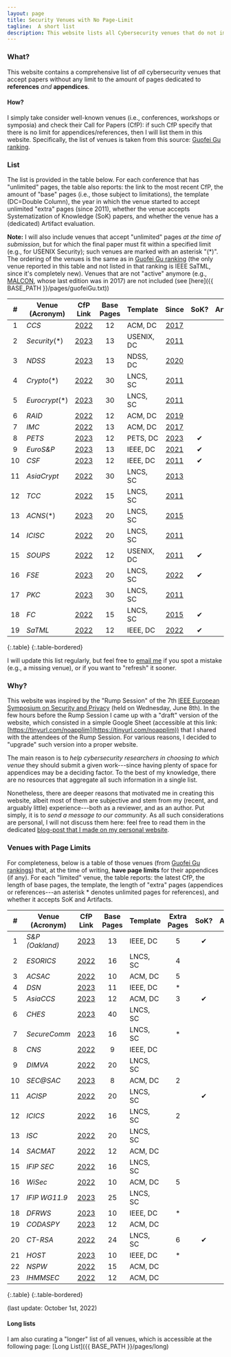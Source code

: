 ```yaml
---
layout: page
title: Security Venues with No Page-Limit
tagline:  A short list
description: This website lists all Cybersecurity venues that do not impose any limit to the length of the References/Appendices in the submitted papers
---
```



### What?

This website contains a comprehensive list of _all_ cybersecurity venues that accept papers without any limit to the amount of pages dedicated to **references** _and_ **appendices**.

#### How?

I simply take consider well-known venues (i.e., conferences, workshops or symposia) and check their Call for Papers (CfP): if such CfP specify that there is no limit for appendices/references, then I will list them in this website. Specifically, the list of venues is taken from this source: [Guofei Gu ranking](https://people.engr.tamu.edu/guofei/sec_conf_stat.htm).

### List
The list is provided in the table below. For each conference that has "unlimited" pages, the table also reports: the link to the most recent CfP, the amount of "base" pages (i.e., those subject to limitations), the template (DC=Double Column), the year in which the venue started to accept unlimited "extra" pages (since 2011), whether the venue accepts Systematization of Knowledge (SoK) papers, and whether the venue has a (dedicated) Artifact evaluation.

**Note:** I will also include venues that accept "unlimited" pages _at the time of submission_, but for which the final paper must fit within a specified limit (e.g., for USENIX Security); such venues are marked with an asterisk "(*)". The ordering of the venues is the same as in [Guofei Gu ranking](https://people.engr.tamu.edu/guofei/sec_conf_stat.htm) (the only venue reported in this table and not listed in that ranking is IEEE SaTML, since it's completely new). Venues that are not "active" anymore (e.g., [MALCON](https://malwareconference.org/), whose last edition was in 2017) are not included (see [here]({{ BASE_PATH }}/pages/guofeiGu.txt))




|  #  | Venue (Acronym) |                                 CfP Link                                 | Base Pages | Template   |                                 Since                                  | SoK? | Artifact? |
|:---:|-----------------|:------------------------------------------------------------------------:|:----------:|------------|:----------------------------------------------------------------------:|:----:|:---------:|
|  1  | _CCS_           | [2022](https://www.sigsac.org/ccs/CCS2022/call-for/call-for-papers.html) |     12     | ACM, DC    |             [2017](https://ccs2017.sigsac.org/papers.html)             |      |     ✔     |
|  2  | _Security_(*)   | [2023](https://www.usenix.org/sites/default/files/sec23_cfp_092722.pdf)  |     13     | USENIX, DC |  [2011](https://www.usenix.org/legacy/events/sec11/cfp/sec11cfp.pdf)   |      |     ✔     |
|  3  | _NDSS_          |     [2023](https://www.ndss-symposium.org/ndss2023/call-for-papers/)     |     13     | NDSS, DC   |    [2020](https://www.ndss-symposium.org/ndss2020/call-for-papers/)    |      |           |
|  4  | _Crypto_(*)     |          [2022](https://crypto.iacr.org/2022/papersubmission.php)          |     30     | LNCS, SC   |      [2011](https://www.iacr.org/conferences/crypto2011/cfp.html)      |      |           |
|  5  | _Eurocrypt_(*)  |       [2023](https://eurocrypt.iacr.org/2023/papersubmission.php)        |     30     | LNCS, SC   |     [2011](https://www.iacr.org/conferences/eurocrypt2011/cfp.php)     |      |           |
|  6  | _RAID_          |             [2022](https://raid2022.cs.ucy.ac.cy/call.html)              |     12     | ACM, DC    |          [2019](http://www.raid-2019.org/callForPapers.html)           |      |           |
|  7  | _IMC_           |          [2022](https://conferences.sigcomm.org/imc/2022/cfp/)           |     13     | ACM, DC    |         [2017](https://conferences.sigcomm.org/imc/2017/cfp/)          |      |    ✔       |
|  8  | _PETS_          |   [2023](https://petsymposium.org/authors.php#submission-guidelines)   |     12     | PETS, DC   |  [2023](https://petsymposium.org/authors.php#submission-guidelines)  |  ✔   |    ✔       |
|  9  | _EuroS&P_       |       [2023](https://www.ieee-security.org/TC/EuroSP2023/cfp.html)       |     13     | IEEE, DC   |      [2021](https://www.ieee-security.org/TC/EuroSP2021/cfp.html)      |  ✔   |           |
| 10  | _CSF_           |        [2023](https://www.ieee-security.org/TC/CSF2023/cfp.html)         |     12     | IEEE, DC   |          [2011](http://csf2011.inria.fr/call-for-papers.html)          |  ✔   |           |
| 11  | _AsiaCrypt_     |        [2022](https://asiacrypt.iacr.org/2022/files/AC22-CFP.pdf)         |     30     | LNCS, SC   |      [2013](https://www.iacr.org/conferences/asiacrypt2013/cfp/)       |      |           |
| 12  | _TCC_           |          [2022](https://tcc.iacr.org/2022/papersubmission.php)           |     15     | LNCS, SC   |        [2011](https://www.iacr.org/workshops/tcc2011/cfp.html)         |      |           |
| 13  | _ACNS_(*)       |        [2023](https://sulab-sever.u-aizu.ac.jp/ACNS2023/cfp.html)        |     20     | LNCS, SC   |              [2015](http://acns2015.cs.columbia.edu/cfp/)              |      |           |
| 14  | _ICISC_         |            [2022](http://www.icisc.org/static/callforpapers)             |     20     | LNCS, SC   | [2011](http://www.wikicfp.com/cfp/servlet/event.showcfp?eventid=17239) |      |           |
| 15  | _SOUPS_         |   [2022](https://www.usenix.org/conference/soups2022/call-for-papers)    |     12     | USENIX, DC |           [2011](http://cups.cs.cmu.edu/soups/2011/cfp.html)           |  ✔   |           |
| 16  | _FSE_           |           [2023](https://fse.iacr.org/2023/papersubmission.php)            |     20     | LNCS, SC   |           [2022](https://fse.iacr.org/2022/files/cfp_21.pdf)           |  ✔   |           |
| 17  | _PKC_           |           [2023](https://pkc.iacr.org/2023/callforpapers.php)            |     30     | LNCS, SC   |  [2011](https://www.iacr.org/workshops/pkc2011/Call_for_Papers.html)   |      |           |
| 18  | _FC_            |                   [2022](http://fc23.ifca.ai/cfp.html)                   |     15     | LNCS, SC   |                  [2015](http://fc15.ifca.ai/cfp.html)                  |  ✔   |
| 19  | _SaTML_         |                [2022](https://satml.org/participate-cfp/)                |     12     | IEEE, DC   |               [2022](https://satml.org/participate-cfp/)               |  ✔   |           |
{:.table}
{:.table-bordered}

I will update this list regularly, but feel free to [email me](mailto:giovanni.apruzzese@uni.li) if you spot a mistake (e.g., a missing venue), or if you want to "refresh" it sooner.


### Why?
This website was inspired by the "Rump Session" of the 7th [IEEE European Symposium on Security and Privacy](https://www.ieee-security.org/TC/EuroSP2022/program.html) (held on Wednesday, June 8th). In the few hours before the Rump Session I came up with a "draft" version of the website, which consisted in a simple Google Sheet (accessible at this link: [https://tinyurl.com/noapplim](https://tinyurl.com/noapplim)) that I shared with the attendees of the Rump Session. For various reasons, I decided to "upgrade" such version into a proper website.

The main reason is to _help cybersecurity researchers in choosing to which venue_ they should submit a given work---since having plenty of space for appendices may be a deciding factor. To the best of my knowledge, there are no resources that aggregate all such information in a single list.

Nonetheless, there are deeper reasons that motivated me in creating this website, albeit most of them are subjective and stem from my (recent, and arguably little) experience---both as a reviewer, and as an author. Put simply, it is to _send a message to our community_. 
As all such considerations are personal, I will not discuss them here: feel free to read them in the dedicated [blog-post that I made on my personal website](https://www.giovanniapruzzese.com/posts/2022/secnopagelim).


### Venues with Page Limits

For completeness, below is a table of those venues (from [Guofei Gu rankings](https://people.engr.tamu.edu/guofei/sec_conf_stat.htm)) that, at the time of writing, **have page limits** for their appendices (if any). For each "limited" venue, the table reports: the latest CfP, the length of base pages, the template, the length of "extra" pages (appendices or references---an asterisk * denotes unlimited pages for references), and whether it accepts SoK and Artifacts.

|  #  | Venue (Acronym) |                                  CfP Link                                  | Base Pages | Template | Extra Pages | SoK? | Artifact? |
|:---:|-----------------|:--------------------------------------------------------------------------:|:----------:|----------|:-----------:|:----:|:---------:|
|  1  | _S&P (Oakland)_ |       [2023](https://www.ieee-security.org/TC/SP2023/cfpapers.html)        |     13     | IEEE, DC |      5      |  ✔   |           |
|  2  | _ESORICS_       |            [2022](https://esorics2022.compute.dtu.dk/cfp.html)             |     16     | LNCS, SC |      4      |      |           |
|  3  | _ACSAC_         |                       [2022](https://www.acsac.org/)                       |     10     | ACM, DC  |      5      |      |     ✔     |
|  4  | _DSN_           |         [2023](https://dsn2023.dei.uc.pt/calls_cfp-research.html)          |     11     | IEEE, DC |      *      |      |           |
|  5  | _AsiaCCS_       |        [2023](https://asiaccs2023.org/datescalls/call-for-papers/)         |     12     | ACM, DC  |      3      |  ✔   |           |
|  6  | _CHES_          |           [2023](https://ches.iacr.org/2023/cfp-ches2023-v3.pdf)           |     40     | LNCS, SC |             |      |     ✔     |
|  7  | _SecureComm_    | [2023](https://securecomm.eai-conferences.org/2022/submission/#authorskit) |     16     | LNCS, SC |      *      |      |           |
|  8  | _CNS_           |        [2022](https://cns2022.ieee-cns.org/submission-instructions)        |     9      | IEEE, DC |             |      |           |
|  9  | _DIMVA_         |                 [2022](https://sites.unica.it/dimva2022/)                  |     20     | LNCS, SC |             |      |           |
| 10  | _SEC@SAC_       |           [2023](https://www.dmi.unict.it/giamp/sac/cfp2023.php)           |     8      | ACM, DC  |      2      |      |           |
| 11  | _ACISP_         |            [2022](https://uow-ic2.github.io/acisp2022/cfp.html)            |     20     | LNCS, SC |             |  ✔   |           |
| 12  | _ICICS_         |       [2022](https://icics2022.cyber.kent.ac.uk/call_for_papers.php)       |     16     | LNCS, SC |      2      |      |     ✔     |
| 13  | _ISC_           |              [2022](https://isc2022.petra.ac.id/callforpaper)              |     20     | LNCS, SC |             |      |           |
| 14  | _SACMAT_        |         [2022](https://sacmat.dista.uninsubria.it/2022/papers.php)         |     12     | ACM, DC  |             |      |           |
| 15  | _IFIP SEC_      |   [2022](https://ifipsec2022.compute.dtu.dk/file/IFIPSEC2022-Flyer.pdf)    |     16     | LNCS, SC |             |      |           |
| 16  | _WiSec_         |           [2022](https://wisec2022.cs.utsa.edu/call-for-papers/)           |     10     | ACM, DC  |      5      |      |     ✔     |
| 17  | _IFIP WG11.9_   |       [2023](http://www.ifip119.org/Conferences/WG11-9-CFP-2023.pdf)       |     25     | LNCS, SC |             |      |           |
| 18  | _DFRWS_         |             [2023](https://dfrws.org/submission-criteria-eu/)              |     10     | IEEE, DC |      *      |      |           |
| 19  | _CODASPY_       |                [2023](http://www.codaspy.org/2023/cfp.html)                |     12     | ACM, DC  |             |      |           |
| 20  | _CT-RSA_        |        [2022](https://ct-rsa-2022.auckland.ac.nz/paper-submission/)        |     24     | LNCS, SC |      6      |  ✔   |           |
| 21  | _HOST_          |          [2023](http://www.hostsymposium.org/call-for-paper.php)           |     10     | IEEE, DC |      *      |      |           |
| 22  | _NSPW_          |                   [2022](https://www.nspw.org/2022/cfp)                    |     15     | ACM, DC  |             |      |           |
| 23  | _IHMMSEC_       |    [2022](https://www.ihmmsec.org/cms/upload/docs/IHMMSEC2022_CFP.pdf)     |     12     | ACM, DC  |             |      |           |
{:.table}
{:.table-bordered}

(last update: October 1st, 2022)


#### Long lists

I am also curating a "longer" list of all venues, which is accessible at the following page: [Long List]({{ BASE_PATH }}/pages/long)
